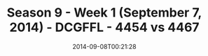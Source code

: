 ---
title: Season 9 - Week 1 (September 7, 2014) - DCGFFL - 4454 vs 4467
teams_score:
- team: 4454
  score: 20
- team: 4467
  score: 29
mvp: 'Columbia Blue: B. Stokes  /  Red: Jason Weaver'
game-ball: N/A
season: 9
week: 1
date: '2014-09-08T00:21:28'
pageid: week-1-season-9-4454-vs-4467
---